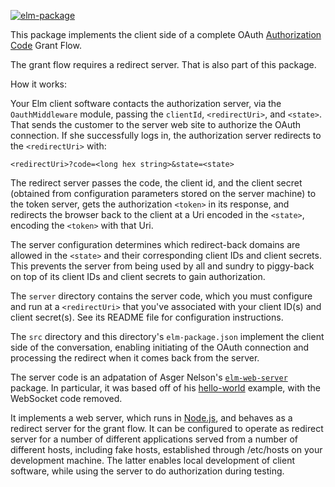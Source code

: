 [![elm-package](https://img.shields.io/badge/elm-1.0.0-blue.svg)](http://package.elm-lang.org/packages/billstclair/elm-oauth-middleware/latest)

This package implements the client side of a complete OAuth [Authorization Code](https://tools.ietf.org/html/rfc6749#section-1.3.1) Grant Flow.

The grant flow requires a redirect server. That is also part of this package.

How it works:

Your Elm client software contacts the authorization server, via the `OauthMiddleware` module, passing the `clientId`, `<redirectUri>`, and `<state>`. That sends the customer to the server web site to authorize the OAuth connection. If she successfully logs in, the authorization server redirects to the `<redirectUri>` with:

    <redirectUri>?code=<long hex string>&state=<state>
    
The redirect server passes the code, the client id, and the client secret (obtained from configuration parameters stored on the server machine) to the token server, gets the authorization `<token>` in its response, and redirects the browser back to the client at a Uri encoded in the `<state>`, encoding the `<token>` with that Uri.

The server configuration determines which redirect-back domains are allowed in the `<state>` and their corresponding client IDs and client secrets. This prevents the server from being used by all and sundry to piggy-back on top of its client IDs and client secrets to gain authorization.

The `server` directory contains the server code, which you must configure and run at a `<redirectUri>` that you've associated with your client ID(s) and client secret(s). See its README file for configuration instructions.

The `src` directory and this directory's `elm-package.json` implement the client side of the conversation, enabling initiating of the OAuth connection and processing the redirect when it comes back from the server.

The server code is an adpatation of Asger Nelson's [`elm-web-server`](https://www.npmjs.com/package/elm-web-server) package. In particular, it was based off of his [hello-world](https://github.com/opvasger/elm-web-server/tree/master/examples/hello-world) example, with the WebSocket code removed.

It implements a web server, which runs in [Node.js](https://nodejs.org/en/), and behaves as a redirect server for the grant flow. It can be configured to operate as redirect server for a number of different applications served from a number of different hosts, including fake hosts, established through /etc/hosts on your development machine. The latter enables local development of client software, while using the server to do authorization during testing.
